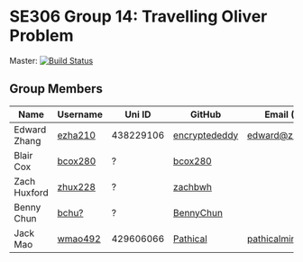 # SE306 Group 14: Travelling Oliver Problem

Master: [![Build Status](https://travis-ci.com/encryptededdy/SE306_TravellingOliverProblem.svg?token=yWUrDYvrGQFpxBXqf7zH&branch=master)](https://travis-ci.com/encryptededdy/SE306_TravellingOliverProblem)

## Group Members
| Name         | Username | Uni ID | GitHub    | Email (Personal) |
| ------------ | ------- | ------ | --------- | --- |
| Edward Zhang | [ezha210](mailto:ezha210@aucklanduni.ac.nz) | 438229106 | [encryptededdy](http://www.github.com/encryptededdy) | [edward@zhang.nz](mailto:edward@zhang.nz) |
| Blair Cox    | [bcox280](mailto:bcox280@aucklanduni.ac.nz) | ? | [bcox280](http://www.github.com/bcox280) |
| Zach Huxford | [zhux228](mailto:zhux228@aucklanduni.ac.nz) | ? | [zachbwh](http://www.github.com/zachbwh) |
| Benny Chun   | [bchu?](mailto:bchu@aucklanduni.ac.nz) | ? | [BennyChun](http://www.github.com/BennyChun) |
| Jack Mao     | [wmao492](mailto:jmao@aucklanduni.ac.nz) | 429606066 | [Pathical](http://www.github.com/Pathical) | [pathicalmine@gmail.com](pathicalmine@gmail.com) |
